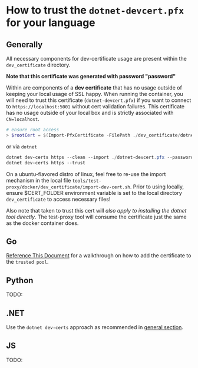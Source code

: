 # How to trust the `dotnet-devcert.pfx` for your language

## Generally

All necessary components for dev-certificate usage are present within the `dev_certificate` directory.

**Note that this certificate was generated with password "password"**

Within are components of a **dev certificate** that has no usage outside of keeping your local usage of SSL happy. When running the container, you will need to trust this certificate (`dotnet-devcert.pfx`) if you want to connect to `https://localhost:5001` without cert validation failures. This certificate has no usage outside of your local box and is strictly associated with `CN=localhost`.

```powershell
# ensure root access
> $rootCert = $(Import-PfxCertificate -FilePath ./dev_certificate/dotnet-devcert.pfx -CertStoreLocation 'Cert:\LocalMachine\Root')
```

or via `dotnet`

```powershell
dotnet dev-certs https --clean --import ./dotnet-devcert.pfx --password="password"
dotnet dev-certs https --trust
```

On a ubuntu-flavored distro of linux, feel free to re-use the import mechanism in the local file `tools/test-proxy/docker/dev_certificate/import-dev-cert.sh`. Prior to using locally, ensure $CERT_FOLDER environment variable is set to the local directory `dev_certificate` to access necessary files!

Also note that taken to trust this cert will _also apply to installing the dotnet tool directly_. The test-proxy tool will consume the certificate just the same as the docker container does.

## Go

[Reference This Document](https://forfuncsake.github.io/post/2017/08/trust-extra-ca-cert-in-go-app/) for a walkthrough on how to add the certificate to the `trusted pool`.

## Python

TODO:

## .NET

Use the `dotnet dev-certs` approach as recommended in [general section](#generally).

## JS

TODO: